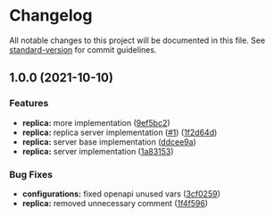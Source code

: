 # Changelog

All notable changes to this project will be documented in this file. See [standard-version](https://github.com/conventional-changelog/standard-version) for commit guidelines.

## 1.0.0 (2021-10-10)


### Features

* **replica:** more implementation ([9ef5bc2](https://github.com/MapColonies/replica-server/commit/9ef5bc293e96f5f70cfae4da62283cbe27b6adb5))
* **replica:** replica server implementation ([#1](https://github.com/MapColonies/replica-server/issues/1)) ([1f2d64d](https://github.com/MapColonies/replica-server/commit/1f2d64d9accc058d931e078406ffdfd4f23df9ca))
* **replica:** server base implementation ([ddcee9a](https://github.com/MapColonies/replica-server/commit/ddcee9a3d1efa9e941977b936432c006c5cd693c))
* **replica:** server implementation ([1a83153](https://github.com/MapColonies/replica-server/commit/1a83153c8c92dc74a4b43e31f16390c52f3a0967))


### Bug Fixes

* **configurations:** fixed openapi unused vars ([3cf0259](https://github.com/MapColonies/replica-server/commit/3cf025998e62872e72d3c07b90b58d3eaff6534d))
* **replica:** removed unnecessary comment ([1f4f596](https://github.com/MapColonies/replica-server/commit/1f4f5965e88a265f2bc47e461346bc3d6d57ecb5))
